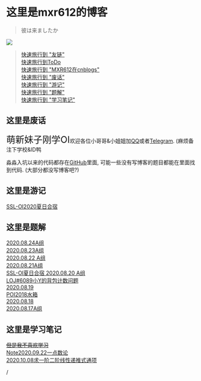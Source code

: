 # 这里是mxr612的博客

<!-- title: mxr612 -->
> 彼は来ましたか

[![](http://cfrating.ihcr.top/?user=MXR612)](https://codeforces.com/profile/MXR612)

> [快速旅行到 "友链"](//Other/友链.html)  
> [快速旅行到ToDo](//index/ToDo.html)  
> [快速旅行到 "MXR612在cnblogs"](https://www.cnblogs.com/mxxr)  
> [快速旅行到 "废话"](#这里是废话)  
> [快速旅行到 "游记"](#这里是游记)  
> [快速旅行到 "题解"](#这里是题解)  
> [快速旅行到 "学习笔记"](#这里是学习笔记)

## 这里是废话

<font size="5">萌新妹子刚学OI</font>欢迎各位小哥哥&小姐姐加[QQ](tencent://message/?uin=3218900047&Site=&Menu=yes)或者[Telegram](https://t.me/mxr612). (麻烦备注下学校&ID鸭


淼淼入坑以来的代码都存在[GitHub](https://github.com/MXR612/OI-log)里面, 可能一些没有写博客的题目都能在里面找到代码. (大部分都没写博客吧?)

## 这里是游记

[SSL-OI2020夏日合宿](//Index/SSL-OI2020夏日合宿.html)

## 这里是题解

[2020.08.24A组](//Blog/2020.08.24/2020.08.24A.html)  
[2020.08.23A组](//Blog/2020.08.23/SSL2020.08.23.html)  
[2020.08.22 A组](//Blog/2020.08.22/SSL2020.08.22A.html)  
[2020.08.21A组](//Blog/2020.08.21/SSLOJ2020.08.21A.html)  
[SSL-OI夏日合宿 2020.08.20 A组](//Blog/2020.08.20/2020.08.20A.html)  
[LOJ#6089小Y的背包计数问题](//Blog/2020.08.19/LOJ6089.html)  
[2020.08.19](//Blog/2020.08.19/SSLOJ2020.08.19.html)  
[POI2018水箱](//Blog/2020.08.18/POI2018水箱.html)  
[2020.08.18](//Blog/2020.08.18/SSLOJ2020.08.18.html)  
[2020.08.17A组](//Blog/2020.08.17/SSLOJ2020.8.17A.html)  

## 这里是学习笔记

[~~但是我不喜欢学习~~](//index/板题.html)  
[Note2020.09.22一点数论](/Note/Math/2020.09.22/2020.09.22.html)  
[2020.10.08求一阶二阶线性递推式通项](Note/Math/2020.10.08/2020.10.08.html)

<script async src="//busuanzi.ibruce.info/busuanzi/2.3/busuanzi.pure.mini.js">
</script>

<span id="busuanzi_container_site_pv">
    <span id="busuanzi_value_site_pv"></span>
</span>
/
<span id="busuanzi_container_site_uv">
  <span id="busuanzi_value_site_uv"></span>
</span>